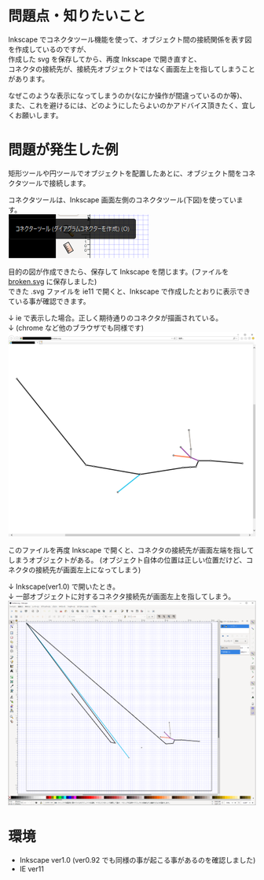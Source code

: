 # 問題点・知りたいこと

Inkscape でコネクタツール機能を使って、オブジェクト間の接続関係を表す図を作成しているのですが、  
作成した svg を保存してから、再度 Inkscape で開き直すと、  
コネクタの接続先が、接続先オブジェクトではなく画面左上を指してしまうことがあります。  

なぜこのような表示になってしまうのか(なにか操作が間違っているのか等)、  
また、これを避けるには、どのようにしたらよいのかアドバイス頂きたく、宜しくお願いします。  

# 問題が発生した例

矩形ツールや円ツールでオブジェクトを配置したあとに、オブジェクト間をコネクタツールで接続します。  

コネクタツールは、Inkscape 画面左側のコネクタツール(下図)を使っています。  
![](assets/images/2020-05-16-22-38-35.png)  

目的の図が作成できたら、保存して Inkscape を閉じます。(ファイルを [broken.svg](https://github.com/ikazoichikawa/q2) に保存しました)  
できた .svg ファイルを ie11 で開くと、Inkscape で作成したとおりに表示できている事が確認できます。  

↓ ie で表示した場合。正しく期待通りのコネクタが描画されている。  
↓ (chrome など他のブラウザでも同様です)
![](assets/images/ie.png)  

このファイルを再度 Inkscape で開くと、コネクタの接続先が画面左端を指してしまうオブジェクトがある。
(オブジェクト自体の位置は正しい位置だけど、コネクタの接続先が画面左上になってしまう)  

↓ Inkscape(ver1.0) で開いたとき。  
↓ 一部オブジェクトに対するコネクタ接続先が画面左上を指してしまう。
![](assets/images/inkscape.png)  

# 環境
 - Inkscape ver1.0 (ver0.92 でも同様の事が起こる事があるのを確認しました)
 - IE ver11
